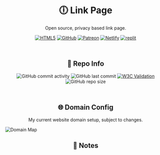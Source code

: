 <h1 align="center">🕕 Link Page</h1>
<p align="center">Open source, privacy based link page.</p>
<p align="center"><a href='https://thefrontlinegenisis.ml/' target="_blank"><img alt='HTML5' src='https://img.shields.io/badge/Preview-100000?style=for-the-badge&logo=HTML5&logoColor=white&labelColor=FF0000&color=FF0000'/></a> <a href='https://github.com/FrontlineGenisis/Link-Page/fork' target="_blank"><img alt='GitHub' src='https://img.shields.io/badge/Fork-100000?style=for-the-badge&logo=GitHub&logoColor=white&labelColor=FF7B00&color=FF7B00'/></a> <a href='https://patreon.com/frontlinegen' target="_blank"><img alt='Patreon' src='https://img.shields.io/badge/Support-100000?style=for-the-badge&logo=Patreon&logoColor=000000&labelColor=F2FF00&color=F2FF00'/></a> <a href='https://app.netlify.com/start/deploy?repository=https://github.com/FrontlineGenisis/Link-Page' target="_blank"><img alt='Netlify' src='https://img.shields.io/badge/Deploy_to Netlify-100000?style=for-the-badge&logo=Netlify&logoColor=white&labelColor=00FF7B&color=00FF7B'/></a> <a href='https://replit.com/github/FrontlineGenisis/Link-Page' target="_blank"><img alt='replit' src='https://img.shields.io/badge/Run_on Replit-100000?style=for-the-badge&logo=replit&logoColor=white&labelColor=0059FF&color=0059FF'/></a></p>
<br>
<h2 align="center">🧠 Repo Info</h2>
<p align="center"><img alt="GitHub commit activity" src="https://img.shields.io/github/commit-activity/w/frontlinegenisis/link-page?color=green&style=for-the-badge"> <img alt="GitHub last commit" src="https://img.shields.io/github/last-commit/frontlinegenisis/link-page?color=green&style=for-the-badge"> <a href="https://validator.nu/?doc=https%3A%2F%2Fthefrontlinegenisis.ml"><img alt="W3C Validation" src="https://img.shields.io/w3c-validation/html?label=validation&style=for-the-badge&targetUrl=https%3A%2F%2Forigin.thefrontlinegenisis.ml%2F"></a> <img alt="GitHub repo size" src="https://img.shields.io/github/repo-size/frontlinegenisis/link-page?color=green&style=for-the-badge">
</p>
<br>
<h2 align="center">🌐 Domain Config</h2>
<p align="center">My current website domain setup, subject to changes.</p>
<img alt="Domain Map" src="https://user-images.githubusercontent.com/80414685/183500962-57d9a6d0-d372-4aa6-a78a-9b0f6b1427b7.svg">
<h2 align="center">📝 Notes</h2>
